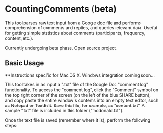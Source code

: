 # CountingComments (beta)

This tool parses raw text input from a Google doc file and performs comprehension of comments and replies, and queries relevant data. Useful for getting simple statistics about comments (participants, frequency, content, etc.).

Currently undergoing beta phase. Open source project.

## Basic Usage
**Instructions specific for Mac OS X. Windows integration coming soon...

This tool takes in as input a ".txt" file of the Google Doc "comment log" functionality. To access the "comment log", click the "Comment" symbol on the top right corner of the screen (on the left of the blue SHARE button), and copy paste the entire window's contents into an empty text editor, such as Notepad or TextEdit. Save this file, for example, as "content.txt". A sample ".txt" file is included in this folder ("mcdonald.txt").

Once the text file is saved (remember where it is), perform the following steps:








